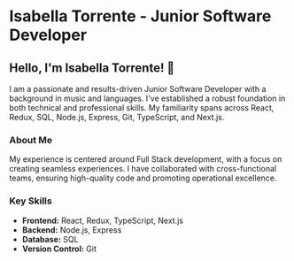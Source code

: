 # Isabella Torrente - Junior Software Developer

## Hello, I'm Isabella Torrente! 👋

I am a passionate and results-driven Junior Software Developer with a background in music and languages. I've established a robust foundation in both technical and professional skills. My familiarity spans across React, Redux, SQL, Node.js, Express, Git, TypeScript, and Next.js.

### About Me

My experience is centered around Full Stack development, with a focus on creating seamless experiences. I have collaborated with cross-functional teams, ensuring high-quality code and promoting operational excellence.

### Key Skills

- **Frontend:** React, Redux, TypeScript, Next.js
- **Backend:** Node.js, Express
- **Database:** SQL
- **Version Control:** Git
